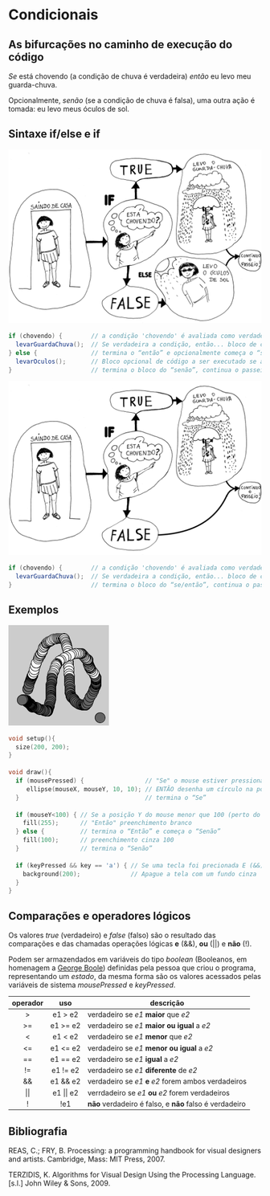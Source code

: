 # Condicionais

## As bifurcações no caminho de execução do código

*Se* está chovendo (a condição de chuva é verdadeira) *então* eu levo meu guarda-chuva.

Opcionalmente, *senão* (se a condição de chuva é falsa), uma outra ação é tomada: eu levo meus óculos de sol.

## Sintaxe if/else e if

![condicional](/assets/imagens/condicional-com-else.jpg)

``` java
if (chovendo) {        // a condição 'chovendo' é avaliada como verdadeira ou falsa
  levarGuardaChuva();  // Se verdadeira a condição, então... bloco de código a ser executado;
} else {               // termina o “então” e opcionalmente começa o “senão”
  levarOculos();       // Bloco opcional de código a ser executado se a condição for falsa;
}                      // termina o bloco do “senão”, continua o passeio.
```

![condicional](/assets/imagens/condicional-sem-else.jpg)

``` java
if (chovendo) {        // a condição 'chovendo' é avaliada como verdadeira ou falsa
  levarGuardaChuva();  // Se verdadeira a condição, então... bloco de código a ser executado;
}                      // termina o bloco do “se/então”, continua o passeio.
```

## Exemplos

![exemplo1](/assets/imagens/condicional1.png)

``` pde
void setup(){
  size(200, 200);
}

void draw(){
  if (mousePressed) {                 // "Se" o mouse estiver pressionado
     ellipse(mouseX, mouseY, 10, 10); // ENTÃO desenha um círculo na posição do mouse
  }                                   // termina o “Se”

  if (mouseY<100) { // Se a posição Y do mouse menor que 100 (perto do topo da tela)
    fill(255);      // "Então" preenchimento branco
  } else {          // termina o “Então” e começa o “Senão”
    fill(100);      // preenchimento cinza 100
  }                 // termina o “Senão”    

  if (keyPressed && key == 'a') { // Se uma tecla foi precionada E (&&) a tecla foi o caractere 'a'
    background(200);              // Apague a tela com um fundo cinza
  }
}
```
## Comparações e operadores lógicos

Os valores *true* (verdadeiro) e *false* (falso) são o resultado das comparações e das chamadas operações lógicas **e** (&&), **ou** (||) e **não** (!). 

Podem ser armazendados em variáveis do tipo *boolean* (Booleanos, em homenagem a [George Boole](https://pt.wikipedia.org/wiki/George_Boole)) definidas pela pessoa que criou o programa, representando um *estado*, da mesma forma são os valores acessados pelas variáveis de sistema *mousePressed* e *keyPressed*.
 
|operador | uso | descrição
|:---:  |:---: |--- |
| > | e1 > e2 |  verdadeiro se *e1* **maior** que *e2* 
| >= | e1 >= e2 | verdadeiro se *e1* **maior ou igual** a *e2*
| < | e1 < e2 | verdadeiro se *e1* **menor** que *e2*
| <= | e1 <= e2 | verdadeiro se *e1* **menor ou igual** a *e2*
| == | e1 == e2 | verdadeiro se *e1* **igual** a *e2*
| != | e1 != e2 | verdadeiro se *e1* **diferente** de *e2*
| && | e1 && e2 | verdadeiro se *e1* **e** *e2* forem ambos verdadeiros
| \|\| | e1 \|\| e2 | verrdadeiro se *e1* **ou** *e2* forem verdadeiros
| ! | !e1 | **não** verdadeiro é falso, e **não** falso é verdadeiro

## Bibliografia

REAS, C.; FRY, B. Processing: a programming handbook for visual designers and artists. Cambridge, Mass: MIT Press, 2007. 

TERZIDIS, K. Algorithms for Visual Design Using the Processing Language. [s.l.] John Wiley & Sons, 2009. 

